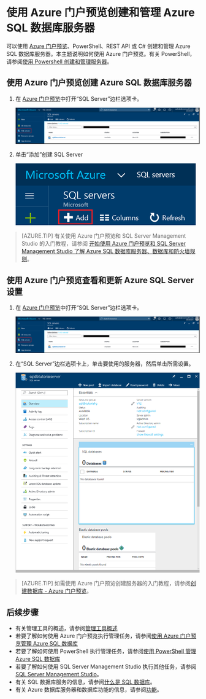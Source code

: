 <properties
    pageTitle="Azure 门户预览：创建和管理 Azure SQL 数据库服务器 | Azure"
    description="快速参考：如何使用 Azure 门户预览创建和管理 Azure SQL 数据库服务器。"
    services="sql-database"
    documentationcenter=""
    author="CarlRabeler"
    manager="jhubbard"
    editor="" />
<tags
    ms.service="sql-database"
    ms.custom="servers"
    ms.devlang="NA"
    ms.workload="data-management"
    ms.topic="article"
    ms.tgt_pltfrm="NA"
    ms.date="02/06/2017"
    wacn.date="03/24/2017"
    ms.author="carlrab" />  


# 使用 Azure 门户预览创建和管理 Azure SQL 数据库服务器

可以使用 [Azure 门户预览](https://portal.azure.cn/)、PowerShell、REST API 或 C# 创建和管理 Azure SQL 数据库服务器。本主题说明如何使用 Azure 门户预览。有关 PowerShell，请参阅[使用 Powershell 创建和管理服务器](/documentation/articles/sql-database-manage-servers-powershell/)。

## 使用 Azure 门户预览创建 Azure SQL 数据库服务器

1. 在 [Azure 门户预览](https://portal.azure.cn/)中打开“SQL Server”边栏选项卡。

    ![SQL Server](./media/sql-database-get-started/new-sql-server.png)  


2. 单击“添加”创建 SQL Server

    ![新增 SQL Server](./media/sql-database-get-started/new-sql-server-add.png)  


> [AZURE.TIP]
>有关使用 Azure 门户预览和 SQL Server Management Studio 的入门教程，请参阅 [开始使用 Azure 门户预览和 SQL Server Management Studio 了解 Azure SQL 数据库服务器、数据库和防火墙规则](/documentation/articles/sql-database-get-started/)。
>

## 使用 Azure 门户预览查看和更新 Azure SQL Server 设置
1. 在 [Azure 门户预览](https://portal.azure.cn/)中打开“SQL Server”边栏选项卡。

    ![新建 sql server](./media/sql-database-get-started/new-sql-server.png)  


2. 在“SQL Server”边栏选项卡上，单击要使用的服务器，然后单击所需设置。

    ![“SQL Server”边栏选项卡](./media/sql-database-get-started/sql-server-blade.png)  


> [AZURE.TIP]
>如需使用 Azure 门户预览创建服务器的入门教程，请参阅[创建数据库 - Azure 门户预览](/documentation/articles/sql-database-get-started/)。
>

## 后续步骤
* 有关管理工具的概述，请参阅[管理工具概述](/documentation/articles/sql-database-manage-overview/)
* 若要了解如何使用 Azure 门户预览执行管理任务，请参阅[使用 Azure 门户预览管理 Azure SQL 数据库](/documentation/articles/sql-database-manage-portal/)
* 若要了解如何使用 PowerShell 执行管理任务，请参阅[使用 PowerShell 管理 Azure SQL 数据库](/documentation/articles/sql-database-manage-powershell/)
* 若要了解如何使用 SQL Server Management Studio 执行其他任务，请参阅 [SQL Server Management Studio](/documentation/articles/sql-database-manage-azure-ssms/)。
* 有关 SQL 数据库服务的信息，请参阅[什么是 SQL 数据库](/documentation/articles/sql-database-technical-overview/)。
* 有关 Azure 数据库服务器和数据库功能的信息，请参阅[功能](/documentation/articles/sql-database-features/)。

<!---HONumber=Mooncake_0320_2017-->
